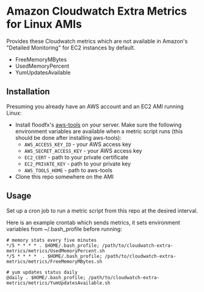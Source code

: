 Amazon Cloudwatch Extra Metrics for Linux AMIs
==============================================

Provides these Cloudwatch metrics which are not available in Amazon's "Detailed Monitoring" for EC2 instances by default.

* FreeMemoryMBytes
* UsedMemoryPercent
* YumUpdatesAvailable

Installation
------------
Presuming you already have an AWS account and an EC2 AMI running Linux:
* Install floodfx's [aws-tools](https://github.com/floodfx/aws-tools) on your server. Make sure the following environment variables are available when a metric script runs (this should be done after installing aws-tools):
	* `AWS_ACCESS_KEY_ID` - your AWS access key
	* `AWS_SECRET_ACCESS_KEY` - your AWS access key
	* `EC2_CERT` - path to your private certificate
	* `EC2_PRIVATE_KEY` - path to your private key
	* `AWS_TOOLS_HOME` - path to aws-tools
* Clone this repo somewhere on the AMI

Usage
-----
Set up a cron job to run a metric script from this repo at the desired interval. 

Here is an example crontab which sends metrics, it sets environment variables from ~/.bash_profile before running:


	# memory stats every five minutes
	*/5 * * * * . $HOME/.bash_profile; /path/to/cloudwatch-extra-metrics/metrics/UsedMemoryPercent.sh
	*/5 * * * *  . $HOME/.bash_profile; /path/to/cloudwatch-extra-metrics/metrics/FreeMemoryMBytes.sh

	# yum updates status daily
	@daily . $HOME/.bash_profile; /path/to/cloudwatch-extra-metrics/metrics/YumUpdatesAvailable.sh
